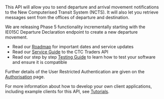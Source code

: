 This API will allow you to send departure and arrival movement notifications to the New Computerised Transit System (NCTS). It will also let you retrieve messages sent from the offices of departure and destination.

We are releasing Phase 5 functionality incrementally starting with the IE015C Departure Declaration endpoint to create a new departure movement.

* Read our [Roadmap](https://developer.service.hmrc.gov.uk/roadmaps/common-transit-convention-traders-roadmap/) for important dates and service updates
* Read our [Service Guide](https://developer.service.hmrc.gov.uk/guides/common-transit-convention-traders-service-guide/) to the CTC Traders API
* Read our step by step [Testing Guide](https://developer.service.hmrc.gov.uk/guides/common-transit-convention-traders-testing-guide/) to learn how to test your software and ensure it is compatible

Further details of the User Restricted Authentication are given on the
[Authorisation](https://developer.service.hmrc.gov.uk/api-documentation/docs/authorisation) page.

For more information about how to develop your own client applications, including example clients for this API,
see [Tutorials](https://developer.service.hmrc.gov.uk/api-documentation/docs/tutorials).
